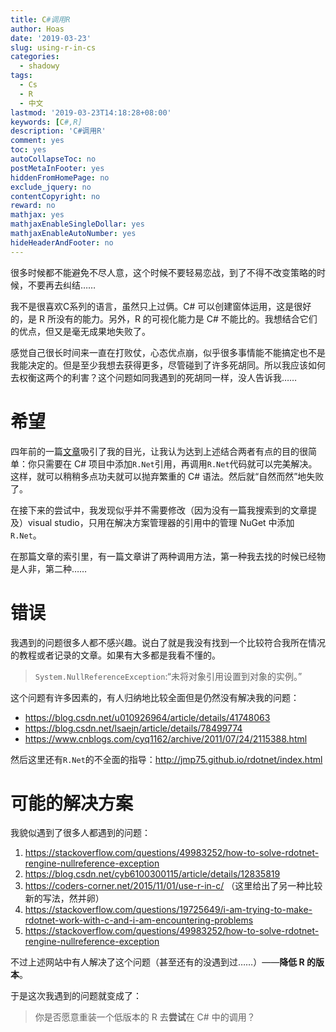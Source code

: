 ```yaml
---
title: C#调用R
author: Hoas
date: '2019-03-23'
slug: using-r-in-cs
categories:
  - shadowy
tags:
  - Cs
  - R
  - 中文
lastmod: '2019-03-23T14:18:28+08:00'
keywords: [C#,R]
description: 'C#调用R'
comment: yes
toc: yes
autoCollapseToc: no
postMetaInFooter: yes
hiddenFromHomePage: no
exclude_jquery: no
contentCopyright: no
reward: no
mathjax: yes
mathjaxEnableSingleDollar: yes
mathjaxEnableAutoNumber: yes
hideHeaderAndFooter: no
---
```


很多时候都不能避免不尽人意，这个时候不要轻易恋战，到了不得不改变策略的时候，不要再去纠结……

我不是很喜欢C系列的语言，虽然只上过俩。C# 可以创建窗体运用，这是很好的，是 R 所没有的能力。另外，R 的可视化能力是 C# 不能比的。我想结合它们的优点，但又是毫无成果地失败了。

感觉自己很长时间来一直在打败仗，心态优点崩，似乎很多事情能不能搞定也不是我能决定的。但是至少我想去获得更多，尽管碰到了许多死胡同。所以我应该如何去权衡这两个的利害？这个问题如同我遇到的死胡同一样，没人告诉我……

<!--more-->

# 希望

四年前的一篇[文章](https://www.cnblogs.com/smilejian/p/4750235.html)吸引了我的目光，让我认为达到上述结合两者有点的目的很简单：你只需要在 C# 项目中添加`R.Net`引用，再调用`R.Net`代码就可以完美解决。这样，就可以稍稍多点功夫就可以抛弃繁重的 C# 语法。然后就“自然而然”地失败了。

在接下来的尝试中，我发现似乎并不需要修改（因为没有一篇我搜索到的文章提及）visual studio，只用在解决方案管理器的引用中的管理 NuGet 中添加`R.Net`。

在那篇文章的索引里，有一篇文章讲了两种调用方法，第一种我去找的时候已经物是人非，第二种……

# 错误

我遇到的问题很多人都不感兴趣。说白了就是我没有找到一个比较符合我所在情况的教程或者记录的文章。如果有大多都是我看不懂的。

> `System.NullReferenceException`:“未将对象引用设置到对象的实例。”

这个问题有许多因素的，有人归纳地比较全面但是仍然没有解决我的问题：

- https://blog.csdn.net/u010926964/article/details/41748063
- https://blog.csdn.net/lsaejn/article/details/78499774
- https://www.cnblogs.com/cyq1162/archive/2011/07/24/2115388.html

然后这里还有`R.Net`的不全面的指导：http://jmp75.github.io/rdotnet/index.html

# 可能的解决方案

我貌似遇到了很多人都遇到的问题：

1. https://stackoverflow.com/questions/49983252/how-to-solve-rdotnet-rengine-nullreference-exception
2. https://blog.csdn.net/cyb6100300115/article/details/12835819
3. https://coders-corner.net/2015/11/01/use-r-in-c/ （这里给出了另一种比较新的写法，然并卵）
4. https://stackoverflow.com/questions/19725649/i-am-trying-to-make-rdotnet-work-with-c-and-i-am-encountering-problems
5. https://stackoverflow.com/questions/49983252/how-to-solve-rdotnet-rengine-nullreference-exception

不过上述网站中有人解决了这个问题（甚至还有的没遇到过……）——**降低 R 的版本**。

于是这次我遇到的问题就变成了：

> 你是否愿意重装一个低版本的 R 去**尝试**在 C# 中的调用？

